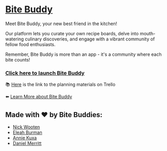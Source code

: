 
# [Bite Buddy](https://bitebuddyapp.netlify.app/)
Meet Bite Buddy, your new best friend in the kitchen! 

Our platform lets you curate your own recipe boards, delve into mouth-watering culinary discoveries, and engage with a vibrant community of fellow food enthusiasts.

Remember, Bite Buddy is more than an app - it's a community where each bite counts!

### [Click here to launch Bite Buddy](https://bitebuddyapp.netlify.app/)

📚 [Here](https://trello.com/b/CC3qwYpm/bitebuddy "Trello Board") is the link to the planning materials on Trello

⬅️  [Learn More about Bite Buddy](https://github.com/Nswooten/bite-buddy-back-end)

## Made with ❤️ by Bite Buddies:
* [Nick Wooten](https://github.com/Nswooten)
* [Eleah Burman](https://github.com/EleahBurman)
* [Annie Kuxa](https://github.com/any-stone)
* [Daniel Merritt](https://github.com/danielmerritt001)
